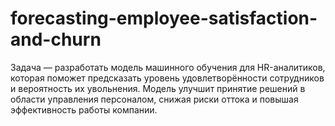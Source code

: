 # forecasting-employee-satisfaction-and-churn
Задача — разработать модель машинного обучения для HR-аналитиков, которая поможет предсказать уровень удовлетворённости сотрудников и вероятность их увольнения. Модель улучшит принятие решений в области управления персоналом, снижая риски оттока и повышая эффективность работы компании.
